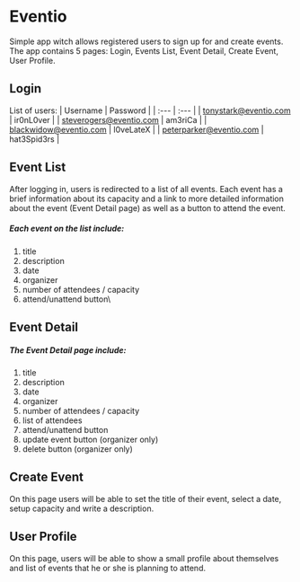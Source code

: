 # Eventio 

Simple app witch allows registered users to sign up for and create events. The app contains 5 pages: Login, Events List, Event Detail, Create Event, User Profile.

## Login 
List of users:
| Username  | Password |
| :--- | :--- |
| tonystark@eventio.com  | ir0nL0ver  |
| steverogers@eventio.com   | am3riCa   |
| blackwidow@eventio.com   | l0veLateX   |
| peterparker@eventio.com   | hat3Spid3rs   |

## Event List
After logging in, users is redirected to a list of all events. Each event has a brief information about its capacity and a link to more detailed information about the event (Event Detail page) as well as a button to attend the event.
##### Each event on the list include:
1. title
2. description
3. date
4. organizer
5. number of attendees / capacity
6. attend/unattend button\

## Event Detail
##### The Event Detail page include:  
1. title
2. description
3. date
4. organizer
5. number of attendees / capacity
6. list of attendees
7. attend/unattend button
8. update event button (organizer only)
9. delete button (organizer only)

## Create Event
On this page users will be able to set the title of their event, select a date, setup capacity and write a description.

## User Profile
On this page, users will be able to show a small profile about themselves and list of events that he or she is planning to attend.